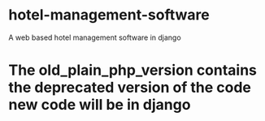 # hotel-management-software 
A web based hotel management software in django

# The old_plain_php_version contains the deprecated version of the code new code will be in django

